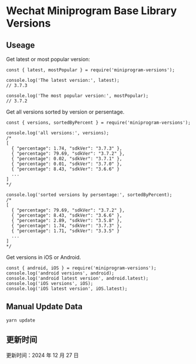 
# Wechat Miniprogram Base Library Versions

## Useage

Get latest or most popular version:

```;
const { latest, mostPopular } = require('miniprogram-versions');

console.log('The latest version:', latest);
// 3.7.3

console.log('The most popular version:', mostPopular);
// 3.7.2

```

Get all versions sorted by version or persentage.

```
const { versions, sortedByPercent } = require('miniprogram-versions');

console.log('all versions:', versions);
/*
[
  { "percentage": 1.74, "sdkVer": "3.7.3" },
  { "percentage": 79.69, "sdkVer": "3.7.2" },
  { "percentage": 0.02, "sdkVer": "3.7.1" },
  { "percentage": 0.01, "sdkVer": "3.7.0" },
  { "percentage": 8.43, "sdkVer": "3.6.6" }
  ...
]
*/

console.log('sorted versions by persentage:', sortedByPercent);
/*
[
  { "percentage": 79.69, "sdkVer": "3.7.2" },
  { "percentage": 8.43, "sdkVer": "3.6.6" },
  { "percentage": 2.89, "sdkVer": "3.5.8" },
  { "percentage": 1.74, "sdkVer": "3.7.3" },
  { "percentage": 1.71, "sdkVer": "3.3.5" }
  ...
]
*/
```

Get versions in iOS or Android.

```
const { android, iOS } = require('miniprogram-versions');
console.log('android versions', android);
console.log('android latest version', android.latest);
console.log('iOS versions', iOS);
console.log('iOS latest version', iOS.latest);
```

## Manual Update Data

```
yarn update
```

## 更新时间

更新时间：2024 年 12 月 27 日
